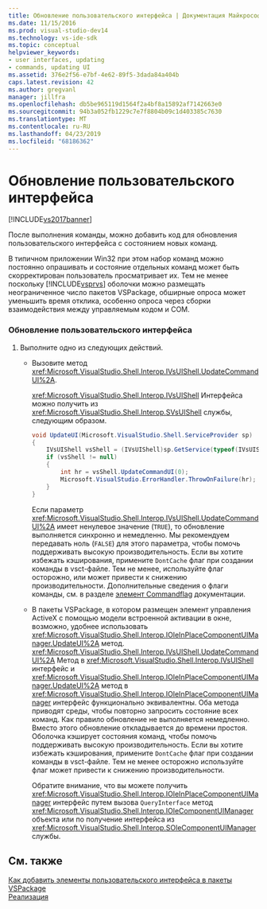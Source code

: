 ```yaml
---
title: Обновление пользовательского интерфейса | Документация Майкрософт
ms.date: 11/15/2016
ms.prod: visual-studio-dev14
ms.technology: vs-ide-sdk
ms.topic: conceptual
helpviewer_keywords:
- user interfaces, updating
- commands, updating UI
ms.assetid: 376e2f56-e7bf-4e62-89f5-3dada84a404b
caps.latest.revision: 42
ms.author: gregvanl
manager: jillfra
ms.openlocfilehash: db5be965119d1564f2a4bf8a15892af7142663e0
ms.sourcegitcommit: 94b3a052fb1229c7e7f8804b09c1d403385c7630
ms.translationtype: MT
ms.contentlocale: ru-RU
ms.lasthandoff: 04/23/2019
ms.locfileid: "68186362"
---
```

# <a name="updating-the-user-interface"></a>Обновление пользовательского интерфейса
[!INCLUDE[vs2017banner](../includes/vs2017banner.md)]

После выполнения команды, можно добавить код для обновления пользовательского интерфейса с состоянием новых команд.  
  
 В типичном приложении Win32 при этом набор команд можно постоянно опрашивать и состояние отдельных команд может быть скорректирован пользователь просматривает их. Тем не менее поскольку [!INCLUDE[vsprvs](../includes/vsprvs-md.md)] оболочки можно размещать неограниченное число пакетов VSPackage, обширные опроса может уменьшить время отклика, особенно опроса через сборки взаимодействия между управляемым кодом и COM.  
  
### <a name="to-update-the-ui"></a>Обновление пользовательского интерфейса  
  
1. Выполните одно из следующих действий.  
  
    - Вызовите метод <xref:Microsoft.VisualStudio.Shell.Interop.IVsUIShell.UpdateCommandUI%2A>.  
  
         <xref:Microsoft.VisualStudio.Shell.Interop.IVsUIShell> Интерфейса можно получить из <xref:Microsoft.VisualStudio.Shell.Interop.SVsUIShell> службы, следующим образом.  
  
        ```csharp  
        void UpdateUI(Microsoft.VisualStudio.Shell.ServiceProvider sp)  
        {  
            IVsUIShell vsShell = (IVsUIShell)sp.GetService(typeof(IVsUIShell));  
            if (vsShell != null)  
            {  
                int hr = vsShell.UpdateCommandUI(0);  
                Microsoft.VisualStudio.ErrorHandler.ThrowOnFailure(hr);  
            }  
        }  
  
        ```  
  
         Если параметр <xref:Microsoft.VisualStudio.Shell.Interop.IVsUIShell.UpdateCommandUI%2A> имеет ненулевое значение (`TRUE`), то обновление выполняется синхронно и немедленно. Мы рекомендуем передавать ноль (`FALSE`) для этого параметра, чтобы помочь поддерживать высокую производительность. Если вы хотите избежать кэширования, примените `DontCache` флаг при создании команды в vsct-файле. Тем не менее, используйте флаг осторожно, или может привести к снижению производительности. Дополнительные сведения о флаги команды, см. в разделе [элемент Commandflag](../extensibility/command-flag-element.md) документации.  
  
    - В пакеты VSPackage, в котором размещен элемент управления ActiveX с помощью модели встроенной активации в окне, возможно, удобнее использовать <xref:Microsoft.VisualStudio.Shell.Interop.IOleInPlaceComponentUIManager.UpdateUI%2A> метод. <xref:Microsoft.VisualStudio.Shell.Interop.IVsUIShell.UpdateCommandUI%2A> Метод в <xref:Microsoft.VisualStudio.Shell.Interop.IVsUIShell> интерфейс и <xref:Microsoft.VisualStudio.Shell.Interop.IOleInPlaceComponentUIManager.UpdateUI%2A> метод в <xref:Microsoft.VisualStudio.Shell.Interop.IOleInPlaceComponentUIManager> интерфейс функционально эквивалентны. Оба метода приводят среды, чтобы повторно запросить состояние всех команд. Как правило обновление не выполняется немедленно. Вместо этого обновление откладывается до времени простоя. Оболочка кэширует состояния команд, чтобы помочь поддерживать высокую производительность. Если вы хотите избежать кэширования, примените `DontCache` флаг при создании команды в vsct-файле. Тем не менее осторожно используйте флаг может привести к снижению производительности.  
  
         Обратите внимание, что вы можете получить <xref:Microsoft.VisualStudio.Shell.Interop.IOleInPlaceComponentUIManager> интерфейс путем вызова `QueryInterface` метод <xref:Microsoft.VisualStudio.Shell.Interop.IOleComponentUIManager> объекта или по получение интерфейса из <xref:Microsoft.VisualStudio.Shell.Interop.SOleComponentUIManager> службы.  
  
## <a name="see-also"></a>См. также  
 [Как добавить элементы пользовательского интерфейса в пакеты VSPackage](../extensibility/internals/how-vspackages-add-user-interface-elements.md)   
 [Реализация](../extensibility/internals/command-implementation.md)
